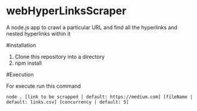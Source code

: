 # webHyperLinksScraper
A node.js app to crawl a particular URL and find all the hyperlinks and nested hyperlinks within it

#installation 

1. Clone this repository into a directory
2. npm install

#Execution

For execute run this command

	node . [link to be scrapped | default: https://medium.com] [fileName | default: links.csv] [concurrency | default: 5]
